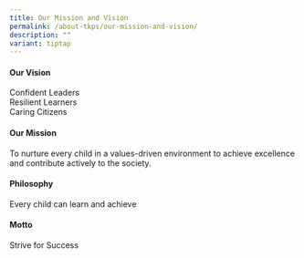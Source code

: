 ```yaml
---
title: Our Mission and Vision
permalink: /about-tkps/our-mission-and-vision/
description: ""
variant: tiptap
---
```

<h4><strong>Our Vision</strong></h4><p></p><p>Confident Leaders<br>Resilient Learners<br>Caring Citizens</p><p></p><h4><strong>Our Mission</strong></h4><p></p><p>To nurture every child in a values-driven environment to achieve excellence and contribute actively to the society.</p><p></p><h4><strong>Philosophy</strong></h4><p></p><p>Every child can learn and achieve</p><p></p><h4><strong>Motto</strong></h4><p></p><p>Strive for Success</p>